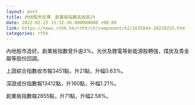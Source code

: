 ```yaml
---
layout: post
title: 內地股市反彈　創業板指數高收逾2%
date: 2022-02-25 15:32:36.000000000 +08:00
link: https://news.rthk.hk/rthk/ch/component/k2/1635844-20220225.htm
categories: rthk
---
```


內地股市造好。創業板指數曾升逾3%。光伏及鋰電等新能源股轉強，煤炭及貴金屬等股份回調。

上證綜合指數收市報3451點，升21點，升幅0.63%。

深證成份指數報13412點，升160點，升幅1.21%。

創業板指數報2855點，升71點，升幅2.58%。
